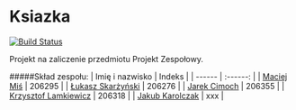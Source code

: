 Ksiazka
=======
[![Build Status](https://magnum.travis-ci.com/MacMisDev/Ksiazka.svg?token=wPyCvNqNkwPFcSsA8x84&branch=master)](https://magnum.travis-ci.com/MacMisDev/Ksiazka)

Projekt na zaliczenie przedmiotu Projekt Zespołowy.

#####Skład zespołu:
| Imię i nazwisko | Indeks |
| ------ | :------: |
|  [Maciej Miś](https://github.com/MacMisDev)  |  206295  |
|  [Łukasz Skarżyński](https://github.com/LukSkarDev)  |  206276  |
|  [Jarek Cimoch](https://github.com/jcimoch)  |  206355  |
|  [Krzysztof Lamkiewicz](https://github.com/KLamkiewicz)  |  206318 |
|  [Jakub Karolczak](https://github.com/Taureli)  |  xxx  |
